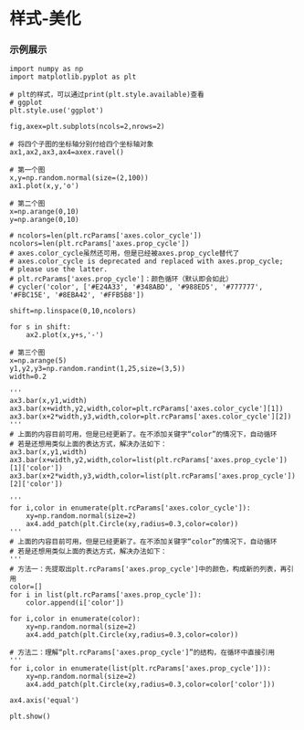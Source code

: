 # 样式-美化

### 示例展示
	import numpy as np
	import matplotlib.pyplot as plt
	
	# plt的样式，可以通过print(plt.style.available)查看
	# ggplot
	plt.style.use('ggplot')
	
	fig,axex=plt.subplots(ncols=2,nrows=2)
	
	# 将四个子图的坐标轴分别付给四个坐标轴对象
	ax1,ax2,ax3,ax4=axex.ravel()
	
	# 第一个图
	x,y=np.random.normal(size=(2,100))
	ax1.plot(x,y,'o')
	
	# 第二个图
	x=np.arange(0,10)
	y=np.arange(0,10)
	
	# ncolors=len(plt.rcParams['axes.color_cycle'])
	ncolors=len(plt.rcParams['axes.prop_cycle'])
	# axes.color_cycle虽然还可用，但是已经被axes.prop_cycle替代了
	# axes.color_cycle is deprecated and replaced with axes.prop_cycle;
	# please use the latter.
	# plt.rcParams['axes.prop_cycle']：颜色循环（默认即会如此）
	# cycler('color', ['#E24A33', '#348ABD', '#988ED5', '#777777', '#FBC15E', '#8EBA42', '#FFB5B8'])
	
	shift=np.linspace(0,10,ncolors)
	
	for s in shift:
	    ax2.plot(x,y+s,'-')
	
	# 第三个图
	x=np.arange(5)
	y1,y2,y3=np.random.randint(1,25,size=(3,5))
	width=0.2
	
	'''
	ax3.bar(x,y1,width)
	ax3.bar(x+width,y2,width,color=plt.rcParams['axes.color_cycle'][1])
	ax3.bar(x+2*width,y3,width,color=plt.rcParams['axes.color_cycle'][2])
	'''
	# 上面的内容目前可用，但是已经更新了。在不添加关键字“color”的情况下，自动循环
	# 若是还想用类似上面的表达方式，解决办法如下：
	ax3.bar(x,y1,width)
	ax3.bar(x+width,y2,width,color=list(plt.rcParams['axes.prop_cycle'])[1]['color'])
	ax3.bar(x+2*width,y3,width,color=list(plt.rcParams['axes.prop_cycle'])[2]['color'])
	
	'''
	for i,color in enumerate(plt.rcParams['axes.color_cycle']):
	    xy=np.random.normal(size=2)
	    ax4.add_patch(plt.Circle(xy,radius=0.3,color=color))
	'''
	# 上面的内容目前可用，但是已经更新了。在不添加关键字“color”的情况下，自动循环
	# 若是还想用类似上面的表达方式，解决办法如下：
	'''
	# 方法一：先提取出plt.rcParams['axes.prop_cycle']中的颜色，构成新的列表，再引用
	color=[]
	for i in list(plt.rcParams['axes.prop_cycle']):
	    color.append(i['color'])
	    
	for i,color in enumerate(color):
	    xy=np.random.normal(size=2)
	    ax4.add_patch(plt.Circle(xy,radius=0.3,color=color))
	
	# 方法二：理解“plt.rcParams['axes.prop_cycle']”的结构，在循环中直接引用
	'''
	for i,color in enumerate(list(plt.rcParams['axes.prop_cycle'])):
	    xy=np.random.normal(size=2)
	    ax4.add_patch(plt.Circle(xy,radius=0.3,color=color['color']))
		
	ax4.axis('equal')
	    
	plt.show()